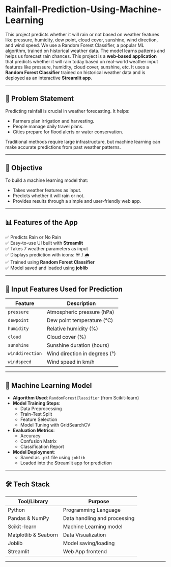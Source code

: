 # Rainfall-Prediction-Using-Machine-Learning
This project predicts whether it will rain or not based on weather features like pressure, humidity, dew point, cloud cover, sunshine, wind direction, and wind speed.  We use a Random Forest Classifier, a popular ML algorithm, trained on historical weather data. The model learns patterns and helps us forecast rain chances.
This project is a **web-based application** that predicts whether it will rain today based on real-world weather input features like pressure, humidity, cloud cover, sunshine, etc. It uses a **Random Forest Classifier** trained on historical weather data and is deployed as an interactive **Streamlit app**.

---

## 📌 Problem Statement

Predicting rainfall is crucial in weather forecasting. It helps:
- Farmers plan irrigation and harvesting.
- People manage daily travel plans.
- Cities prepare for flood alerts or water conservation.

Traditional methods require large infrastructure, but machine learning can make accurate predictions from past weather patterns.

---

## 🎯 Objective

To build a machine learning model that:
- Takes weather features as input.
- Predicts whether it will rain or not.
- Provides results through a simple and user-friendly web app.

---

## 📊 Features of the App

✅ Predicts Rain or No Rain  
✅ Easy-to-use UI built with **Streamlit**  
✅ Takes 7 weather parameters as input  
✅ Displays prediction with icons: ☀️ / 🌧️  
✅ Trained using **Random Forest Classifier**  
✅ Model saved and loaded using **joblib**

---

## 🧪 Input Features Used for Prediction

| Feature         | Description                   |
|----------------|-------------------------------|
| `pressure`      | Atmospheric pressure (hPa)     |
| `dewpoint`      | Dew point temperature (°C)     |
| `humidity`      | Relative humidity (%)          |
| `cloud`         | Cloud cover (%)                |
| `sunshine`      | Sunshine duration (hours)      |
| `winddirection` | Wind direction in degrees (°)  |
| `windspeed`     | Wind speed in km/h             |

---

## 🧠 Machine Learning Model

- **Algorithm Used**: `RandomForestClassifier` (from Scikit-learn)
- **Model Training Steps**:
  - Data Preprocessing
  - Train-Test Split
  - Feature Selection
  - Model Tuning with GridSearchCV
- **Evaluation Metrics**:
  - Accuracy
  - Confusion Matrix
  - Classification Report
- **Model Deployment**:
  - Saved as `.pkl` file using `joblib`
  - Loaded into the Streamlit app for prediction

---

## 🛠️ Tech Stack

| Tool/Library    | Purpose                      |
|----------------|-------------------------------|
| Python          | Programming Language          |
| Pandas & NumPy  | Data handling and processing  |
| Scikit-learn    | Machine Learning model        |
| Matplotlib & Seaborn | Data Visualization       |
| Joblib          | Model saving/loading          |
| Streamlit       | Web App frontend              |

---


